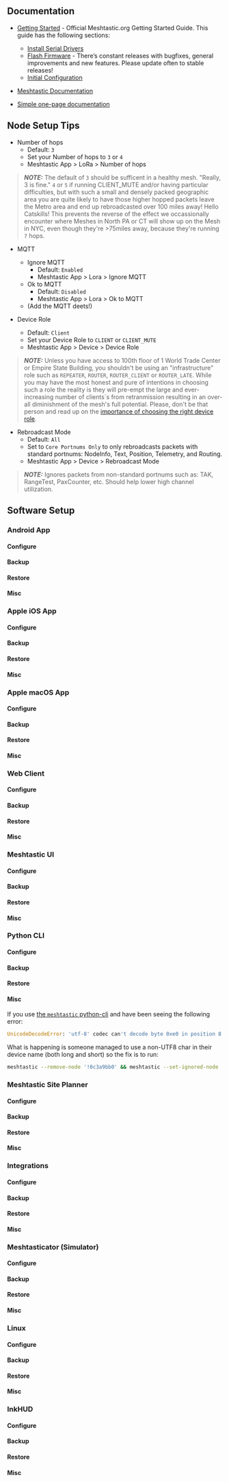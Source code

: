 ## Documentation
- [Getting Started](https://meshtastic.org/docs/getting-started/) - Official Meshtastic.org Getting Started Guide. This guide has the following sections:
  - [Install Serial Drivers](https://meshtastic.org/docs/getting-started/serial-drivers/)
  - [Flash Firmware](https://meshtastic.org/docs/getting-started/flashing-firmware/) - There’s constant releases with bugfixes, general improvements and new features. Please update often to stable releases!
  - [Initial Configuration](https://meshtastic.org/docs/getting-started/initial-config/)

- [Meshtastic Documentation](https://meshtastic.org/docs/introduction/)
- [Simple one-page documentation](https://makernexuswiki.com/wiki/Meshtastic)
  
## Node Setup Tips 
- Number of hops
  - Default: `3`
  - Set your Number of hops to `3` or `4`
  - Meshtastic App > LoRa > Number of hops
    
> **_NOTE:_**  The default of `3` should be sufficent in a healthy mesh.  "Really, 3 is fine." `4` or `5` if running CLIENT_MUTE and/or having particular difficulties, but with such a small and densely packed geographic area you are quite likely to have those higher hopped packets leave the Metro area and end up rebroadcasted over 100 miles away! Hello Catskills! This prevents the reverse of the effect we occassionally encounter where Meshes in North PA or CT will show up on the Mesh in NYC, even though they're >75miles away, because they're running `7` hops.

- MQTT
  - Ignore MQTT
    - Default: `Enabled`
    - Meshtastic App > Lora > Ignore MQTT
  - Ok to MQTT
    - Default: `Disabled`
    - Meshtastic App > Lora > Ok to MQTT
  - (Add the MQTT deets!)
    
- Device Role
  - Default: `Client`
  - Set your Device Role to `CLIENT` or `CLIENT_MUTE`
  - Meshtastic App > Device > Device Role

> **_NOTE:_**  Unless you have access to 100th floor of 1 World Trade Center or Empire State Building, you shouldn't be using an "infrastructure" role such as `REPEATER`, `ROUTER`, `ROUTER_CLIENT` or `ROUTER_LATE`. While you may have the most honest and pure of intentions in choosing such a role the reality is they will pre-empt the large and ever-increasing number of clients`s from retranmission resulting in an over-all diminishment of the mesh's full potential. Please, don't be that person and read up on the [importance of choosing the right device role](https://meshtastic.org/blog/choosing-the-right-device-role/).

- Rebroadcast Mode
  - Default: `All`
  - Set to `Core Portnums Only` to only rebroadcasts packets with standard portnums: NodeInfo, Text, Position, Telemetry, and Routing.
  - Meshtastic App > Device > Rebroadcast Mode
 
 > **_NOTE:_**  Ignores packets from non-standard portnums such as: TAK, RangeTest, PaxCounter, etc. Should help lower high channel utilization.

## Software Setup

### Android App

#### Configure
#### Backup
#### Restore
#### Misc

### Apple iOS App

#### Configure
#### Backup
#### Restore
#### Misc

### Apple macOS App

#### Configure
#### Backup
#### Restore
#### Misc

### Web Client

#### Configure
#### Backup
#### Restore
#### Misc

### Meshtastic UI

#### Configure
#### Backup
#### Restore
#### Misc

### Python CLI
#### Configure
#### Backup
#### Restore
#### Misc

If you use [the `meshtastic` python-cli](https://meshtastic.org/docs/software/python/cli/) and have been seeing the following error:
```Python
UnicodeDecodeError: 'utf-8' codec can't decode byte 0xe0 in position 8: 'utf-8' codec can't decode byte 0xe0 in position 8: unexpected end of data in field: meshtastic.protobuf.User.long_name```
```
What is happening is someone managed to use a non-UTF8 char in their device name (both long and short) so the fix is to run:
```bash
meshtastic --remove-node '!0c3a9bb0' && meshtastic --set-ignored-node '!0c3a9bb0'
```

### Meshtastic Site Planner

#### Configure
#### Backup
#### Restore
#### Misc

### Integrations

#### Configure
#### Backup
#### Restore
#### Misc

### Meshtasticator (Simulator)

#### Configure
#### Backup
#### Restore
#### Misc

### Linux

#### Configure
#### Backup
#### Restore
#### Misc

### InkHUD

#### Configure
#### Backup
#### Restore
#### Misc
